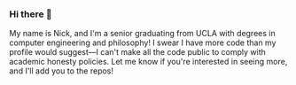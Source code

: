 ### Hi there 👋

My name is Nick, and I'm a senior graduating from UCLA with degrees in computer engineering and philosophy! I swear I have more code than my profile would suggest––I can't make all the code public to comply with academic honesty policies. Let me know if you're interested in seeing more, and I'll add you to the repos!

<!--
**nnhien/nnhien** is a ✨ _special_ ✨ repository because its `README.md` (this file) appears on your GitHub profile.

Here are some ideas to get you started:

- 🔭 I’m currently working on ...
- 🌱 I’m currently learning ...
- 👯 I’m looking to collaborate on ...
- 🤔 I’m looking for help with ...
- 💬 Ask me about ...
- 📫 How to reach me: ...
- 😄 Pronouns: ...
- ⚡ Fun fact: ...
-->
